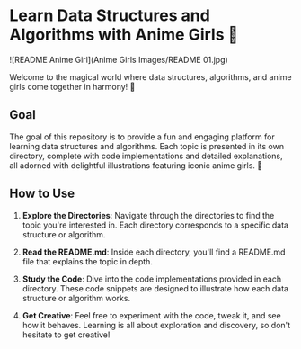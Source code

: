 # Learn Data Structures and Algorithms with Anime Girls 🌸


![README Anime Girl](Anime Girls Images/README 01.jpg)


Welcome to the magical world where data structures, algorithms, and anime girls come together in harmony! 🎀 

## Goal
The goal of this repository is to provide a fun and engaging platform for learning data structures and algorithms. Each topic is presented in its own directory, complete with code implementations and detailed explanations, all adorned with delightful illustrations featuring iconic anime girls. 🌟

## How to Use
1. **Explore the Directories**: Navigate through the directories to find the topic you're interested in. Each directory corresponds to a specific data structure or algorithm.

2. **Read the README.md**: Inside each directory, you'll find a README.md file that explains the topic in depth.

3. **Study the Code**: Dive into the code implementations provided in each directory. These code snippets are designed to illustrate how each data structure or algorithm works.

4. **Get Creative**: Feel free to experiment with the code, tweak it, and see how it behaves. Learning is all about exploration and discovery, so don't hesitate to get creative!





